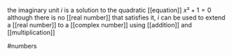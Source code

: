 the  imaginary unit $i$ is a solution to the quadratic [[equation]] $x²+1=0$  
although there is no [[real number]] that satisfies it, $i$ can be used to extend a [[real number]] to a [[complex number]] using [[addition]] and [[multiplication]]  
  
#numbers